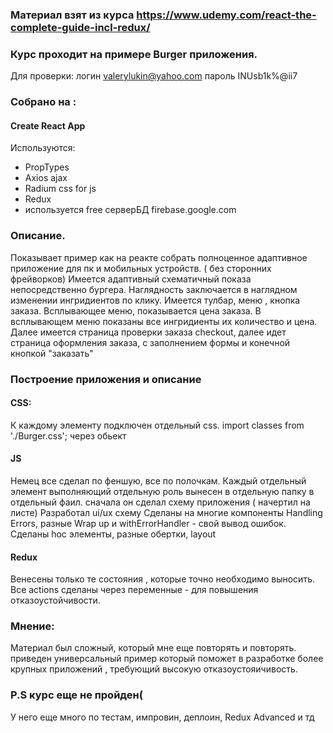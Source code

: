### Материал взят из курса https://www.udemy.com/react-the-complete-guide-incl-redux/

### Курс проходит на примере Burger приложения. 
Для проверки: логин valerylukin@yahoo.com пароль INUsb1k%@ii7

### Собрано на : 
#### Create React App 
Используются:
* PropTypes 
* Axios ajax
* Radium css for js
* Redux
* используется free серверБД firebase.google.com

### Описание. 
Показывает пример как на реакте собрать полноценное адаптивное приложение для пк и мобильных устройств. ( без сторонних фрейворков)
Имеется адаптивный схематичный показа непосредственно бургера. Наглядность заключается в наглядном изменении ингридиентов по клику. Имеется тулбар, меню , кнопка заказа. Всплывающее меню, показывается цена заказа. В всплывающем меню показаны все ингридиенты их количество и цена. Далее имеется страница проверки заказа checkout, далее идет страница оформления заказа, с заполнением формы и конечной кнопкой "заказать"

### Построение приложения и описание
#### CSS: 
К каждому элементу подключен отдельный css. import classes from './Burger.css'; через обьект
#### JS

Немец все сделал по феншую, все по полочкам.
Каждый отдельный элемент выполняющий отдельную роль вынесен в отдельную папку в отдельный фаил.
сначала он сделал схему приложения ( начертил на листе)
Разработал ui/ux схему
Сделаны на многие компоненты Handling Errors, разные Wrap up и withErrorHandler - свой вывод ошибок.
Сделаны hoc элементы, разные обертки, layout
#### Redux 
Венесены только те состояния , которые точно необходимо выносить. 
Все actions сделаны через переменные - для повышения отказоустойчивости. 

### Мнение:
Материал был сложный, который мне еще повторять и повторять.
приведен универсальный пример который поможет в разработке более крупных приложений , требующий высокую отказоустояичивость.
 
 ### P.S курс еще не пройден(
 
 У него еще много по тестам, импровин, деплоин, Redux Advanced и тд




